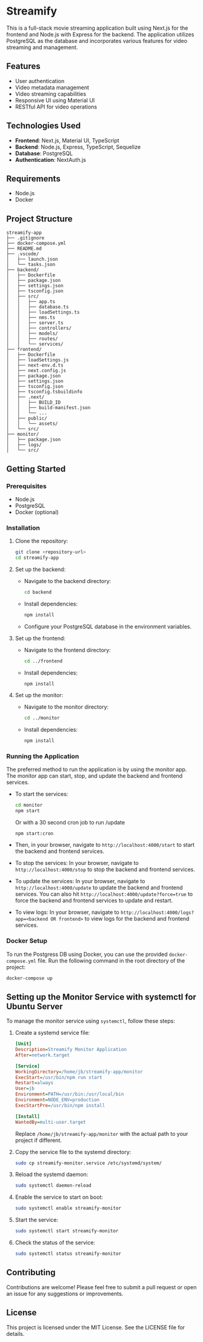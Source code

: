 # Streamify

This is a full-stack movie streaming application built using Next.js for the frontend and Node.js with Express for the backend. The application utilizes PostgreSQL as the database and incorporates various features for video streaming and management.

## Features

- User authentication
- Video metadata management
- Video streaming capabilities
- Responsive UI using Material UI
- RESTful API for video operations

## Technologies Used

- **Frontend**: Next.js, Material UI, TypeScript
- **Backend**: Node.js, Express, TypeScript, Sequelize
- **Database**: PostgreSQL
- **Authentication**: NextAuth.js

## Requirements

- Node.js
- Docker

## Project Structure

```
streamify-app
├── .gitignore
├── docker-compose.yml
├── README.md
├── .vscode/
│   ├── launch.json
│   └── tasks.json
├── backend/
│   ├── Dockerfile
│   ├── package.json
│   ├── settings.json
│   ├── tsconfig.json
│   ├── src/
│   │   ├── app.ts
│   │   ├── database.ts
│   │   ├── loadSettings.ts
│   │   ├── nms.ts
│   │   ├── server.ts
│   │   ├── controllers/
│   │   ├── models/
│   │   ├── routes/
│   │   └── services/
├── frontend/
│   ├── Dockerfile
│   ├── loadSettings.js
│   ├── next-env.d.ts
│   ├── next.config.js
│   ├── package.json
│   ├── settings.json
│   ├── tsconfig.json
│   ├── tsconfig.tsbuildinfo
│   ├── .next/
│   │   ├── BUILD_ID
│   │   ├── build-manifest.json
│   │   └── ...
│   ├── public/
│   │   └── assets/
│   └── src/
├── monitor/
│   ├── package.json
│   ├── logs/
│   └── src/
```

## Getting Started

### Prerequisites

- Node.js
- PostgreSQL
- Docker (optional)

### Installation

1. Clone the repository:
   ```sh
   git clone <repository-url>
   cd streamify-app
   ```

2. Set up the backend:
   - Navigate to the backend directory:
     ```sh
     cd backend
     ```
   - Install dependencies:
     ```sh
     npm install
     ```
   - Configure your PostgreSQL database in the environment variables.

3. Set up the frontend:
   - Navigate to the frontend directory:
     ```sh
     cd ../frontend
     ```
   - Install dependencies:
     ```sh
     npm install
     ```

4. Set up the monitor:
   - Navigate to the monitor directory:
     ```sh
     cd ../monitor
     ```
   - Install dependencies:
     ```sh
     npm install
     ```

### Running the Application

The preferred method to run the application is by using the monitor app. The monitor app can start, stop, and update the backend and frontend services.

- To start the services:
  ```sh
  cd monitor
  npm start
  ```
  Or with a 30 second cron job to run /update
  ```
  npm start:cron
  ```

- Then, in your browser, navigate to `http://localhost:4000/start` to start the backend and frontend services.

- To stop the services:
  In your browser, navigate to `http://localhost:4000/stop` to stop the backend and frontend services.

- To update the services:
  In your browser, navigate to `http://localhost:4000/update` to update the backend and frontend services.
  You can also hit `http://localhost:4000/update?force=true` to force the backend and frontend services to update and restart.

- To view logs:
  In your browser, navigate to `http://localhost:4000/logs?app=<backend OR frontend>` to view logs for the backend and frontend services.

### Docker Setup

To run the Postgress DB using Docker, you can use the provided `docker-compose.yml` file. Run the following command in the root directory of the project:

```sh
docker-compose up
```

## Setting up the Monitor Service with systemctl for Ubuntu Server

To manage the monitor service using `systemctl`, follow these steps:

1. Create a systemd service file:

    ```ini
    [Unit]
    Description=Streamify Monitor Application
    After=network.target

    [Service]
    WorkingDirectory=/home/jb/streamify-app/monitor
    ExecStart=/usr/bin/npm run start
    Restart=always
    User=jb
    Environment=PATH=/usr/bin:/usr/local/bin
    Environment=NODE_ENV=production
    ExecStartPre=/usr/bin/npm install

    [Install]
    WantedBy=multi-user.target
    ```

    Replace `/home/jb/streamify-app/monitor` with the actual path to your project if different.

2. Copy the service file to the systemd directory:

    ```sh
    sudo cp streamify-monitor.service /etc/systemd/system/
    ```

3. Reload the systemd daemon:

    ```sh
    sudo systemctl daemon-reload
    ```

4. Enable the service to start on boot:

    ```sh
    sudo systemctl enable streamify-monitor
    ```

5. Start the service:

    ```sh
    sudo systemctl start streamify-monitor
    ```

6. Check the status of the service:

    ```sh
    sudo systemctl status streamify-monitor
    ```
    
## Contributing

Contributions are welcome! Please feel free to submit a pull request or open an issue for any suggestions or improvements.

## License

This project is licensed under the MIT License. See the LICENSE file for details.